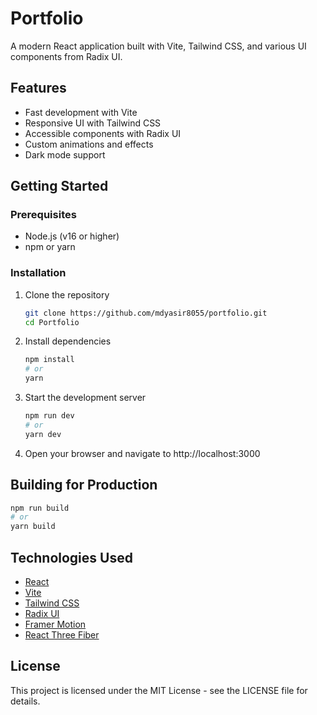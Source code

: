 # Portfolio

A modern React application built with Vite, Tailwind CSS, and various UI components from Radix UI.

## Features

- Fast development with Vite
- Responsive UI with Tailwind CSS
- Accessible components with Radix UI
- Custom animations and effects
- Dark mode support

## Getting Started

### Prerequisites

- Node.js (v16 or higher)
- npm or yarn

### Installation

1. Clone the repository

   ```bash
   git clone https://github.com/mdyasir8055/portfolio.git
   cd Portfolio
   ```
2. Install dependencies

   ```bash
   npm install
   # or
   yarn
   ```
3. Start the development server

   ```bash
   npm run dev
   # or
   yarn dev
   ```
4. Open your browser and navigate to http://localhost:3000

## Building for Production

```bash
npm run build
# or
yarn build
```

## Technologies Used

- [React](https://reactjs.org/)
- [Vite](https://vitejs.dev/)
- [Tailwind CSS](https://tailwindcss.com/)
- [Radix UI](https://www.radix-ui.com/)
- [Framer Motion](https://www.framer.com/motion/)
- [React Three Fiber](https://github.com/pmndrs/react-three-fiber)

## License

This project is licensed under the MIT License - see the LICENSE file for details.
